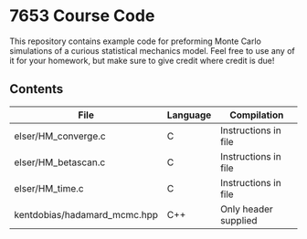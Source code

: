 # 7653 Course Code

This repository contains example code for preforming Monte Carlo simulations of
a curious statistical mechanics model. Feel free to use any of it for your
homework, but make sure to give credit where credit is due!

## Contents

| File                | Language | Compilation |
|---------------------|----------|-------------|
| elser/HM_converge.c | C        | Instructions in file | 
| elser/HM_betascan.c | C        | Instructions in file | 
| elser/HM_time.c | C        | Instructions in file | 
| kentdobias/hadamard_mcmc.hpp | C++ | Only header supplied |
